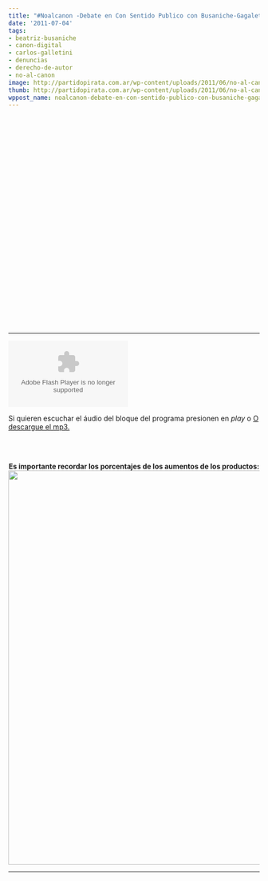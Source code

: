 ```yaml
---
title: "#Noalcanon -Debate en Con Sentido Publico con Busaniche-Gagaletini"
date: '2011-07-04'
tags:
- beatriz-busaniche
- canon-digital
- carlos-galletini
- denuncias
- derecho-de-autor
- no-al-canon
image: http://partidopirata.com.ar/wp-content/uploads/2011/06/no-al-canon-ok.png
thumb: http://partidopirata.com.ar/wp-content/uploads/2011/06/no-al-canon-ok-150x112.png
wppost_name: noalcanon-debate-en-con-sentido-publico-con-busaniche-gagalletini
---
```


<p>&nbsp;</p>
<p><object style="height: 390px; width: 640px;"><param name="movie" value="http://www.youtube.com/v/LI_FGojUGxY?version=3" /><param name="allowFullScreen" value="true" /><param name="allowScriptAccess" value="always" /><embed type="application/x-shockwave-flash" width="640" height="390" src="http://www.youtube.com/v/LI_FGojUGxY?version=3" allowfullscreen="true" allowscriptaccess="always"></embed></object></p>
<hr />
<object id="player722062" width="240" height="133" type="application/x-shockwave-flash" data="http://www.ivoox.com/playerivoox_ee_722062_1.html"><param name="movie" value="http://www.ivoox.com/playerivoox_ee_722062_1.html"></param><param name="AllowScriptAccess" value="always"></param><param name="allowFullScreen" value="true"></param><param name="wmode" value="transparent"></param><embed src="http://www.ivoox.com/playerivoox_ee_722062_1.html" type="application/x-shockwave-flash" allowfullscreen="true" wmode="transparent" allowscriptaccess="always" width="240" height="133"></embed></object></p>
<p>Si quieren escuchar el áudio del bloque del programa presionen en <i>play</i> o <a href="http://www.ivoox.com/debate-canon-digital-carlos-galletini-beatriz-busaniche_md_722062_1.mp3" target="_blank">O descargue el mp3.</a><br />
&nbsp;</p>
<p style="text-align: center;">&nbsp;</p>
<p style="text-align: center;"><strong>Es importante recordar los porcentajes de los aumentos de los productos:</strong><img class="aligncenter" src="http://derechoaleer.org/files/noalcanon/volante-2011-low.png" alt="" width="558" height="789" /></p>
<hr />

